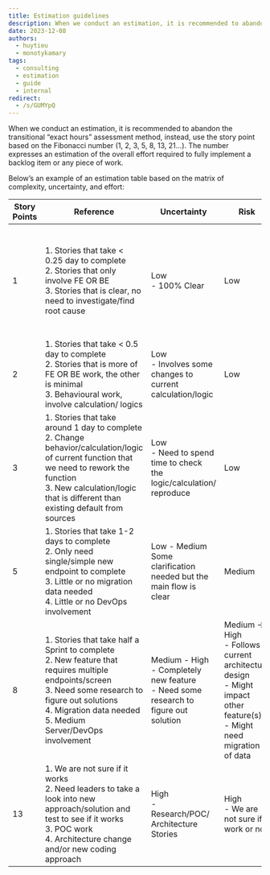 ```yaml
---
title: Estimation guidelines
description: When we conduct an estimation, it is recommended to abandon the transitional “exact hours” assessment method, instead, use the story point based on the Fibonacci number (1, 2, 3, 5, 8, 13, 21…). The number expresses an estimation of the overall effort required to fully implement a backlog item or any piece of work.
date: 2023-12-08
authors:
  - huytieu
  - monotykamary
tags:
  - consulting
  - estimation
  - guide
  - internal
redirect:
  - /s/GUMYpQ
---
```


When we conduct an estimation, it is recommended to abandon the transitional “exact hours” assessment method, instead, use the story point based on the Fibonacci number (1, 2, 3, 5, 8, 13, 21…). The number expresses an estimation of the overall effort required to fully implement a backlog item or any piece of work.

Below’s an example of an estimation table based on the matrix of complexity, uncertainty, and effort:

| Story Points | Reference                                                                                                                                                                                                                      | Uncertainty                                                                               | Risk                                                                                                                        | Efforts                                                   | FE Example                                                                                                                                                                 | BE Example                                                                                                   |
| ------------ | ------------------------------------------------------------------------------------------------------------------------------------------------------------------------------------------------------------------------------ | ----------------------------------------------------------------------------------------- | --------------------------------------------------------------------------------------------------------------------------- | --------------------------------------------------------- | -------------------------------------------------------------------------------------------------------------------------------------------------------------------------- | ------------------------------------------------------------------------------------------------------------ |
| 1            | 1. Stories that take < 0.25 day to complete<br>2. Stories that only involve FE OR BE<br>3. Stories that is clear, no need to investigate/find root cause                                                                       | Low<br>- 100% Clear                                                                       | Low                                                                                                                         | Less than half a day: 1 hour or less                      | Small UI update that doesn’t require BE work: <br>- Color, Font, Positioning that doesn’t require relayout<br>- Sorting (no BE work)<br>- Only impact 1-2 screens/controls | - Configurations only<br>                                                                                    |
| 2            | 1. Stories that take < 0.5 day to complete<br>2. Stories that is more of FE OR BE work, the other is minimal<br>3. Behavioural work, involve calculation/ logics                                                               | Low<br>- Involves some changes to current calculation/logic                               | Low                                                                                                                         | Around half a day to 1 day                                | - Calculate/Sum/Count numbers<br>- Small UI change but on multiple screens (3 or more)                                                                                     | - Minor changes to existing API (Add/edit/remove fields...)<br>- Minor change on calculations to current API |
| 3            | 1. Stories that take around 1 day to complete<br>2. Change behavior/calculation/logic of current function that we need to rework the function<br>3. New calculation/logic that is different than existing default from sources | Low<br>- Need to spend time to check the logic/calculation/ reproduce                     | Low                                                                                                                         | Around 1 working Day                                      |                                                                                                                                                                            |                                                                                                              |
| 5            | 1. Stories that take 1-2 days to complete<br>2. Only need single/simple new endpoint to complete<br>3. Little or no migration data needed<br>4. Little or no DevOps involvement                                                | Low - Medium<br>Some clarification needed but the main flow is clear                      | Medium                                                                                                                      | Around 3 working Days                                     |                                                                                                                                                                            |                                                                                                              |
| 8            | 1. Stories that take half a Sprint to complete<br>2. New feature that requires multiple endpoints/screen<br>3. Need some research to figure out solutions<br>4. Migration data needed<br>5. Medium Server/DevOps involvement   | Medium - High<br>- Completely new feature <br>- Need some research to figure out solution | Medium → High<br>- Follows current architecture design<br>- Might impact other feature(s)<br>- Might need migration of data | Around 5 working Days                                     |                                                                                                                                                                            |                                                                                                              |
| 13           | 1. We are not sure if it works<br>2. Need leaders to take a look into new approach/solution and test to see if it works<br>3. POC work<br>4. Architecture change and/or new coding approach                                    | High<br>- Research/POC/ Architecture Stories                                              | High<br>- We are not sure if it work or not                                                                                 | If cannot deliver in a working week, please break it down |                                                                                                                                                                            |                                                                                                              |
